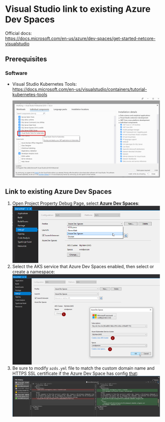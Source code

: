 # Visual Studio link to existing Azure Dev Spaces

Official docs:   
https://docs.microsoft.com/en-us/azure/dev-spaces/get-started-netcore-visualstudio

## Prerequisites

### Software

* Visual Studio Kubernetes Tools:   
https://docs.microsoft.com/en-us/visualstudio/containers/tutorial-kubernetes-tools   
![Visual Studio 2019 Kubernetes tools install](./img/VS2019_K8S_tools.png)

## Link to existing Azure Dev Spaces

1. Open Project Property Debug Page, select **Azure Dev Spaces**:   
    ![Switch to Azure Dev Spaces](./img/Select_Azure_Dev_Spaces.png)
2. Select the AKS service that Azure Dev Spaces enabled, then select or create a namespace:
    ![](./img/Select_Azure_Dev_Spaces_done.png)
3. Be sure to modify `azds.yml` file to match the custom domain name and HTTPS SSL certificate if the Azure Dev Space has config [that](./service_create.md):   
    ![Modify azds.yml for Custom Domain & HTTPS](./img/Update_azds_yml_for_custom_domain.png)
